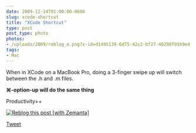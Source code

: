 ```yaml
---
date: 2009-12-14T01:00:00-0600
slug: xcode-shortcut
title: "XCode Shortcut"
type: post
post_type: photo
photos:
- /uploads/2009/reblog_e.png?x-id=d1495139-6d75-42c2-bf27-46298f91b9e4
tags:
- Mac
---
```

When in XCode on a MacBook Pro, doing a 3-finger swipe up will switch between the .h and .m files.


**⌘-option-up will do the same thing**


Productivity++



[![Reblog this post [with Zemanta]](/uploads/2009/reblog_e.png?x-id=d1495139-6d75-42c2-bf27-46298f91b9e4)](http://reblog.zemanta.com/zemified/d1495139-6d75-42c2-bf27-46298f91b9e4/ "Reblog this post [with Zemanta]")


[Tweet](http://twitter.com/share)

